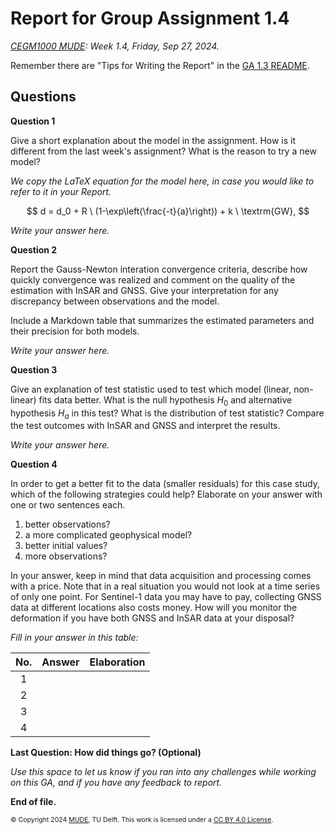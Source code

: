 # Report for Group Assignment 1.4

*[CEGM1000 MUDE](http://mude.citg.tudelft.nl/): Week 1.4, Friday, Sep 27, 2024.*

Remember there are "Tips for Writing the Report" in the [GA 1.3 README](https://mude.citg.tudelft.nl/2024/files/GA_1_3/README.html).

## Questions

**Question 1**

Give a short explanation about the model in the assignment. How is it different from the last week's assignment? What is the reason to try a new model?

_We copy the LaTeX equation for the model here, in case you would like to refer to it in your Report._

$$
d = d_0 + R \ (1-\exp\left(\frac{-t}{a}\right)) + k \ \textrm{GW},
$$

_Write your answer here._

**Question 2**

Report the Gauss-Newton interation convergence criteria, describe how quickly convergence was realized and comment on the quality of the estimation with InSAR and GNSS. Give your interpretation for any discrepancy between observations and the model.

Include a Markdown table that summarizes the estimated parameters and their precision for both models.

_Write your answer here._

**Question 3**

Give an explanation of test statistic used to test which model (linear, non-linear) fits data better. What is the null hypothesis $H_0$ and alternative hypothesis $H_a$ in this test? What is the distribution of test statistic? Compare the test outcomes with InSAR and GNSS and interpret the results.

_Write your answer here._

**Question 4**

In order to get a better fit to the data (smaller residuals) for this case study, which of the following strategies could help? Elaborate on your answer with one or two sentences each.

1. better observations?
2. a more complicated geophysical model?
3. better initial values?
4. more observations?

In your answer, keep in mind that data acquisition and processing comes with a price. Note that in a real situation you would not look at a time series of only one point. For Sentinel-1 data you may have to pay, collecting GNSS data at different locations also costs money. How will you monitor the deformation if you have both GNSS and InSAR data at your disposal?

_Fill in your answer in this table:_

| No. | Answer | Elaboration |
| :---: | :---: | :----- |
| 1 |  |  |
| 2 |  |  |
| 3 |  |  |
| 4 |  |  |

**Last Question: How did things go? (Optional)**

_Use this space to let us know if you ran into any challenges while working on this GA, and if you have any feedback to report._

**End of file.**

<span style="font-size: 75%">
&copy; Copyright 2024 <a rel="MUDE" href="http://mude.citg.tudelft.nl/">MUDE</a>, TU Delft. This work is licensed under a <a rel="license" href="http://creativecommons.org/licenses/by/4.0/">CC BY 4.0 License</a>.